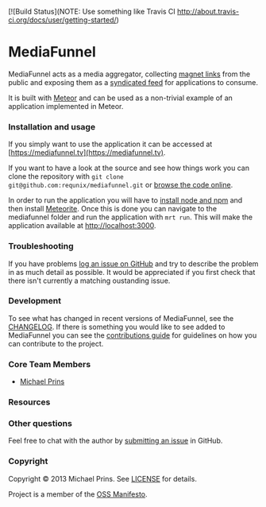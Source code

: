 [![Build Status](NOTE: Use something like Travis CI http://about.travis-ci.org/docs/user/getting-started/)

# MediaFunnel

MediaFunnel acts as a media aggregator, collecting [magnet links](http://en.wikipedia.org/wiki/Magnet_URI_scheme) from the public and exposing them as a [syndicated feed](http://en.wikipedia.org/wiki/Web_syndication) for applications to consume.

It is built with [Meteor](http://meteor.com) and can be used as a non-trivial example of an application implemented in Meteor.

### Installation and usage

If you simply want to use the application it can be accessed at [https://mediafunnel.tv](https://mediafunnel.tv).

If you want to have a look at the source and see how things work you can clone the repository with `git clone git@github.com:requnix/mediafunnel.git` or [browse the code online](https://github.com/requnix/mediafunnel).

In order to run the application you will have to [install node and npm](http://joyent.com/blog/installing-node-and-npm) and then install [Meteorite](https://github.com/oortcloud/meteorite). Once this is done you can navigate to the mediafunnel folder and run the application with `mrt run`. This will make the application available at [http://localhost:3000](http://localhost:3000).

### Troubleshooting

If you have problems [log an issue on GitHub](https://github.com/requnix/mediafunnel/issues) and try to describe the problem in as much detail as possible. It would be appreciated if you first check that there isn't currently a matching oustanding issue.

### Development

To see what has changed in recent versions of MediaFunnel, see the [CHANGELOG](CHANGELOG.md). If there is something you would like to see added to MediaFunnel you can see the [contributions guide](CONTRIBUTING.md) for guidelines on how you can contribute to the project.

### Core Team Members

* [Michael Prins](https://github.com/requnix)

### Resources

### Other questions

Feel free to chat with the author by [submitting an issue](https://github.com/requnix/mediafunnel/issues) in GitHub.

### Copyright

Copyright © 2013 Michael Prins. See [LICENSE](LICENSE.md) for details.

Project is a member of the [OSS Manifesto](http://ossmanifesto.com/).
